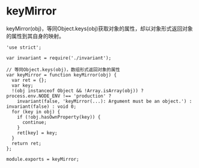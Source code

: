 # keyMirror

keyMirror(obj)，等同Object.keys(obj)获取对象的属性，却以对象形式返回对象的属性到其自身的映射。

    'use strict';

    var invariant = require('./invariant');

    // 等同Object.keys(obj)，数组形式返回对象的属性
    var keyMirror = function keyMirror(obj) {
      var ret = {};
      var key;
      !(obj instanceof Object && !Array.isArray(obj)) ? process.env.NODE_ENV !== 'production' ? 
        invariant(false, 'keyMirror(...): Argument must be an object.') : invariant(false) : void 0;
      for (key in obj) {
        if (!obj.hasOwnProperty(key)) {
          continue;
        }
        ret[key] = key;
      }
      return ret;
    };

    module.exports = keyMirror;